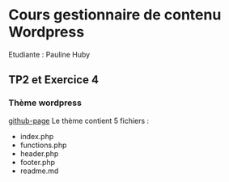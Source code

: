 # Cours gestionnaire de contenu Wordpress

Etudiante : Pauline Huby

## TP2 et Exercice 4
### Thème wordpress
[github-page](https://paulinehub.github.io/cours-wordpress-ete22-theme/tree/tp2)
Le thème contient 5 fichiers :
- index.php
- functions.php
- header.php
- footer.php
- readme.md